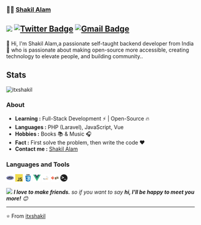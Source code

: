 ###  :man_technologist:  [Shakil Alam](https://shakiltech.com)
![](https://komarev.com/ghpvc/?username=itxshakil)
[![Twitter Badge](https://img.shields.io/badge/-itxshakil-1ca0f1?style=flat-square&logo=twitter&logoColor=white&link=https://twitter.com/itxshakil)](https://twitter.com/itxshakil) [![Gmail Badge](https://img.shields.io/badge/-itxshakil@gmail.com-c14438?style=flat-square&logo=Gmail&logoColor=white&link=mailto:itxshakil@gmail.com)](mailto:itxshakil@gmail.com)
---------------------------------------------------------------------------------------------------------------------------------------------------------------------------------

👋 Hi, I'm Shakil Alam,a passionate self-taught backend developer from India 🚀 who is passionate about making open-source more accessible, creating technology to elevate people, and building community.. 

## Stats
<p><img src="https://github-readme-stats.vercel.app/api?username=itxshakil&show_icons=true&theme=dracula" alt="itxshakil" /></p>

### About

-  **Learning :** Full-Stack Development :zap: | Open-Source :fire:    
-  **Languages :** PHP (Laravel), JavaScript, Vue
-  **Hobbies :** Books :books: &  Music :headphones:
-  **Fact :** First solve the problem, then write the code :heart:
-  **Contact me :** [Shakil Alam](mailto:itxshakil@gmail.com)


### Languages and Tools

<code><img height="20" src="https://raw.githubusercontent.com/github/explore/80688e429a7d4ef2fca1e82350fe8e3517d3494d/topics/php/php.png"></code>
<code><img height="20" src="https://raw.githubusercontent.com/github/explore/80688e429a7d4ef2fca1e82350fe8e3517d3494d/topics/javascript/javascript.png"></code>
<code><img height="20" src="https://raw.githubusercontent.com/github/explore/80688e429a7d4ef2fca1e82350fe8e3517d3494d/topics/css/css.png"></code>
<code><img height="20" src="https://raw.githubusercontent.com/github/explore/80688e429a7d4ef2fca1e82350fe8e3517d3494d/topics/vue/vue.png"></code>
<code><img height="20" src="https://raw.githubusercontent.com/github/explore/80688e429a7d4ef2fca1e82350fe8e3517d3494d/topics/mysql/mysql.png"></code>
<code><img height="20" src="https://raw.githubusercontent.com/github/explore/80688e429a7d4ef2fca1e82350fe8e3517d3494d/topics/git/git.png"></code>
<code><img height="20" src="https://raw.githubusercontent.com/github/explore/80688e429a7d4ef2fca1e82350fe8e3517d3494d/topics/terminal/terminal.png"></code>


<img src="https://media.giphy.com/media/LnQjpWaON8nhr21vNW/giphy.gif" width="60"> <em><b>I love to make friends.</b> so if you want to say <b>hi, I'll be happy to meet you more!</b> 😊</em>


---
⭐️ From [itxshakil](https://github.com/itxshakil)
